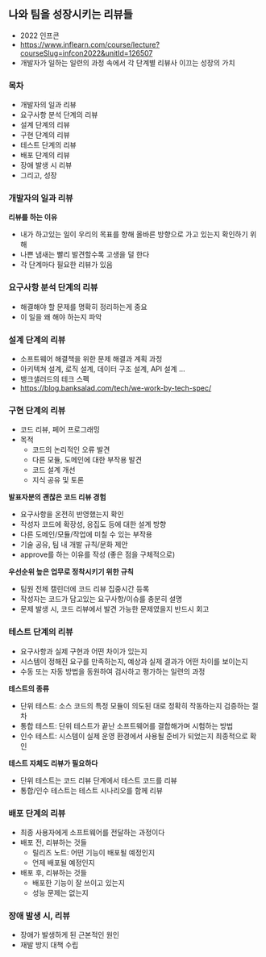## 나와 팀을 성장시키는 리뷰들

- 2022 인프콘
- https://www.inflearn.com/course/lecture?courseSlug=infcon2022&unitId=126507
- 개발자가 일하는 일련의 과정 속에서 각 단계별 리뷰사 이끄는 성장의 가치

### 목차

- 개발자의 일과 리뷰
- 요구사항 분석 단계의 리뷰
- 설계 단계의 리뷰
- 구현 단계의 리뷰
- 테스트 단계의 리뷰
- 배포 단계의 리뷰
- 장애 발생 시 리뷰
- 그리고, 성장

### 개발자의 일과 리뷰

**리뷰를 하는 이유**
- 내가 하고있는 일이 우리의 목표를 향해 올바른 방향으로 가고 있는지 확인하기 위해
- 나쁜 냄새는 빨리 발견할수록 고생을 덜 한다
- 각 단계마다 필요한 리뷰가 있음

### 요구사항 분석 단계의 리뷰

- 해결해야 할 문제를 명확히 정리하는게 중요
- 이 일을 왜 해야 하는지 파악

### 설계 단계의 리뷰

- 소프트웨어 해결책을 위한 문제 해결과 계획 과정
- 아키텍쳐 설계, 로직 설계, 데이터 구조 설계, API 설계 ...
- 뱅크샐러드의 테크 스펙
- https://blog.banksalad.com/tech/we-work-by-tech-spec/

### 구현 단계의 리뷰

- 코드 리뷰, 페어 프로그래밍
- 목적
  - 코드의 논리적인 오류 발견
  - 다른 모듈, 도메인에 대한 부작용 발견
  - 코드 설계 개선
  - 지식 공유 및 토론

**발표자분의 괜찮은 코드 리뷰 경험**

  - 요구사항을 온전히 반영했는지 확인
  - 작성자 코드에 확장성, 응집도 등에 대한 설계 방향
  - 다른 도메인/모듈/작업에 미칠 수 있는 부작용
  - 기술 공유, 팀 내 개발 규칙/문화 제안
  - approve를 하는 이유를 작성 (좋은 점을 구체적으로)

**우선순위 높은 업무로 정착시키기 위한 규칙**

- 팀원 전체 캘린더에 코드 리뷰 집중시간 등록
- 작성자는 코드가 담고있는 요구사항/이슈를 충분히 설명
- 문제 발생 시, 코드 리뷰에서 발견 가능한 문제였을지 반드시 회고

### 테스트 단계의 리뷰

- 요구사항과 실제 구현과 어떤 차이가 있는지
- 시스템이 정해진 요구를 만족하는지, 예상과 실제 결과가 어떤 차이를 보이는지
- 수동 또는 자동 방법을 동원하여 검사하고 평가하는 일련의 과정

**테스트의 종류**

- 단위 테스트: 소스 코드의 특정 모듈이 의도된 대로 정확히 작동하는지 검증하는 절차
- 통합 테스트: 단위 테스트가 끝난 소프트웨어를 결합해가며 시험하는 방법
- 인수 테스트: 시스템이 실제 운영 환경에서 사용될 준비가 되었는지 최종적으로 확인

**테스트 자체도 리뷰가 필요하다**

- 단위 테스트는 코드 리뷰 단계에서 테스트 코드를 리뷰
- 통합/인수 테스트는 테스트 시나리오를 함께 리뷰

### 배포 단계의 리뷰

- 최종 사용자에게 소프트웨어를 전달하는 과정이다
- 배포 전, 리뷰하는 것들
  - 릴리즈 노트: 어떤 기능이 배포될 예정인지
  - 언제 배포될 예정인지
- 배포 후, 리뷰하는 것들
  - 배포한 기능이 잘 쓰이고 있는지
  - 성능 문제는 없는지

### 장애 발생 시, 리뷰

- 장애가 발생하게 된 근본적인 원인
- 재발 방지 대책 수립




